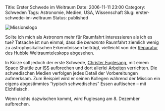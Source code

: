 Title: Erster Schwede im Weltraum
Date: 2006-11-11 23:00
Category: Schweden
Tags: Astronomie, Medien, USA, Wissenschaft
Slug: erster-schwede-im-weltraum
Status: published

![Missionslogo](/pic/STS-116_patch.png)

Sollte ich mich als Astronom mehr für Raumfahrt interessieren als ich es
tue? Tatsache ist nun einmal, dass die *bemannte* Raumfahrt ziemlich
wenig zu astrophysikalischen Erkenntnissen beiträgt, vielleicht von der
[Reparatur](http://www.sz-online.de/nachrichten/artikel.asp?id=1310687)
des Hubble Weltraumteleskops abgesehen.

In Kürze soll jedoch der erste Schwede, [Christer
Fuglesang](http://de.wikipedia.org/wiki/Arne_Christer_Fuglesang), mit
einem Space Shuttle zur
[ISS](http://de.wikipedia.org/wiki/Internationale_Raumstation)
aufbrechen und dort allerlei
[Arbeiten](http://de.wikipedia.org/wiki/STS-116) verrichten. Die
schwedischen Medien verfolgen jedes Detail der Vorbereitungen
aufmerksam. Zum Beispiel wird er seinen Kollegen während der Mission ein
eigens abgestimmtes “typisch schwedisches” Essen auftischen – mit
Elchfleisch.

Wenn nichts dazwischen kommt, wird Fuglesang am 8. Dezember aufbrechen.

